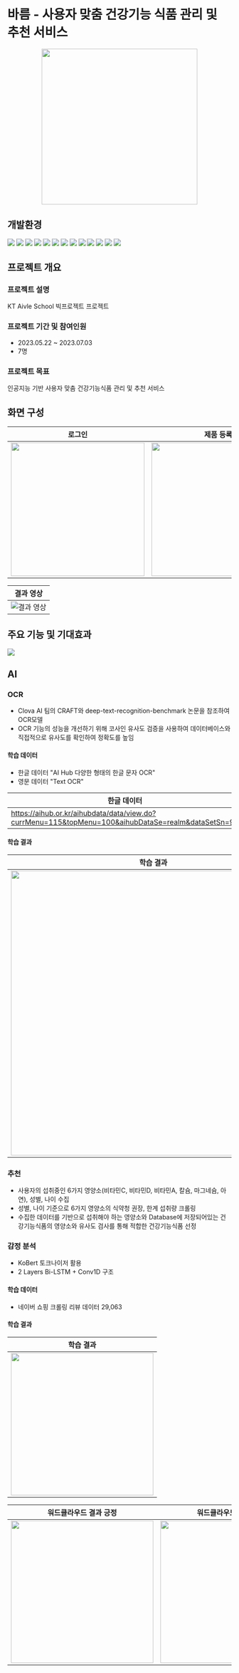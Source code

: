 # 바름 - 사용자 맞춤 건강기능 식품 관리 및 추천 서비스  

<div align="center">
  <img src="https://github.com/Now-Hyeok/Bareum/assets/84857521/51bcc669-f565-49d0-89ac-24aac876ac08" style="width:350px; height:350px">
</div>

## 개발환경
<img src="https://img.shields.io/badge/HTML5-E34F26?style=for-the-badge&logo=HTML5&logoColor=white"> <img src="https://img.shields.io/badge/CSS3-1572B6?style=for-the-badge&logo=CSS3&logoColor=white"> <img src="https://img.shields.io/badge/Bootstrap-7952B3?style=for-the-badge&logo=Bootstrap&logoColor=white"> <img src="https://img.shields.io/badge/Vue.js-4FC08D?style=for-the-badge&logo=Vue.js&logoColor=white"> <img src="https://img.shields.io/badge/Django-092E20?style=for-the-badge&logo=Django&logoColor=white"> <img src="https://img.shields.io/badge/MySQL-4479A1?style=for-the-badge&logo=MySQL&logoColor=white"> <img src="https://img.shields.io/badge/PyTorch-EE4C2C?style=for-the-badge&logo=PyTorch&logoColor=white"> <img src="https://img.shields.io/badge/TensorFlow-FF6F00?style=for-the-badge&logo=TensorFlow&logoColor=white"> <img src="https://img.shields.io/badge/Docker-2496ED?style=for-the-badge&logo=Docker&logoColor=white"> <img src="https://img.shields.io/badge/Microsoft Azure-0078D4?style=for-the-badge&logo=Microsoft Azure&logoColor=white"> <img src="https://img.shields.io/badge/NGINX-009639?style=for-the-badge&logo=NGINX&logoColor=white"> <img src="https://img.shields.io/badge/Amazon EC2-FF9900?style=for-the-badge&logo=Amazon EC2&logoColor=white"> <img src="https://img.shields.io/badge/PWA-5A0FC8?style=for-the-badge&logo=PWA&logoColor=white">

## 프로젝트 개요

### 프로젝트 설명

KT Aivle School 빅프로젝트 프로젝트

### 프로젝트 기간 및 참여인원

- 2023.05.22 ~ 2023.07.03
- 7명

### 프로젝트 목표

인공지능 기반 사용자 맞춤 건강기능식품 관리 및 추천 서비스

## 화면 구성

| 로그인 | 제품 등록 | 영양소 및 제품 확인 | 제품 추천 | 정기배송&쇼핑 | 복용알림 | 커뮤니티 |
| --- | --- | --- | --- | --- | --- | --- |
| <img src="https://github.com/YEUNU/Bareum/assets/61678329/e3e36963-3651-4e25-a896-b31dd48ebcea" width="300px"> | <img src="https://github.com/YEUNU/Bareum/assets/61678329/99e1481b-b2db-498a-a17d-77d7d3c8232f" width="300px"> | <img src="https://github.com/YEUNU/Bareum/assets/61678329/c3095666-963e-4936-b91f-76bc05085af3" width="300px"> | <img src="https://github.com/YEUNU/Bareum/assets/61678329/7de67532-9b74-4ce6-b153-a581d0c22706" width="300px"> | <img src="https://github.com/YEUNU/Bareum/assets/61678329/e009ae9e-8f15-484f-b86f-127058dda06f" width="300px"> | <img src="https://github.com/YEUNU/Bareum/assets/61678329/4e638c86-62ec-4498-b0e2-547be2e8c6bd" width="300px"> | <img src="https://github.com/YEUNU/Bareum/assets/61678329/8b0cb7cb-7001-4c88-ba6f-62d8b2a2e4bc" width="300px"> |  

| 결과 영상 |
|:-:|
|![결과 영상](https://github.com/YEUNU/Bareum/assets/61678329/56acb0e1-a7c3-442b-b8de-8c6d73013606)|

## 주요 기능 및 기대효과
<img src="https://github.com/Now-Hyeok/Bareum/assets/84857521/33cbfba2-77eb-428c-ac1b-07f7576e5c7f">



## AI
### OCR
- Clova AI 팀의 CRAFT와 deep-text-recognition-benchmark 논문을 참조하여 OCR모델
- OCR 기능의 성능을 개선하기 위해 코사인 유사도 검증을 사용하여 데이터베이스와 직접적으로 유사도를 확인하여 정확도를 높임

#### 학습 데이터
- 한글 데이터 "AI Hub 다양한 형태의 한글 문자 OCR"
- 영문 데이터 "Text OCR"
  
| 한글 데이터 | 영문 데이터 |
|---| --- |
| https://aihub.or.kr/aihubdata/data/view.do?currMenu=115&topMenu=100&aihubDataSe=realm&dataSetSn=91 | https://www.kaggle.com/datasets/robikscube/textocr-text-extraction-from-images-dataset |

#### 학습 결과
| 학습 결과 |
| --- |
| <img src="https://github.com/YEUNU/Bareum/assets/61678329/9cf63d65-b23c-4fd7-b9b8-6a4fb2c4ffdb" width="640px"> |

### 추천 
- 사용자의 섭취중인 6가지 영양소(비타민C, 비타민D, 비타민A, 칼슘, 마그네슘, 아연), 성별, 나이 수집
- 성별, 나이 기준으로 6가지 영양소의 식약청 권장, 한계 섭취량 크롤링
- 수집한 데이터를 기반으로 섭취해야 하는 영양소와 Database에 저장되어있는 건강기능식품의 영양소와 유사도 검사를 통해 적합한 건강기능식품 선정
  

### 감정 분석
- KoBert 토크나이저 활용
- 2 Layers Bi-LSTM + Conv1D 구조
  
#### 학습 데이터
- 네이버 쇼핑 크롤링 리뷰 데이터 29,063

#### 학습 결과
| 학습 결과 |
| --- |
| <img src="https://github.com/YEUNU/Bareum/assets/61678329/83008fdb-c406-41bb-bb77-f71648fd00b6" width="320px"> |

| 워드클라우드 결과 긍정  | 워드클라우드 결과 부정 | 
| --- | --- |
| <img src="https://github.com/YEUNU/Bareum/assets/61678329/9b5542fe-c6ca-4498-b570-fb32a61fb635" width="320px"> | <img src="https://github.com/YEUNU/Bareum/assets/61678329/92272aa8-e6d3-448d-8039-f86ebf819487" width="320px"> |

